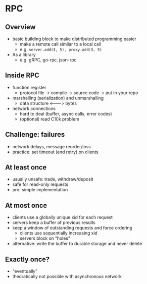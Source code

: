 # RPC

## Overview
* basic building block to make distributed programming easier 
  * make a remote call similar to a local call 
  * e.g. `server.add(3, 5), proxy.add(3, 5)`
* As a library
  * e.g. gRPC, go-rpc, json-rpc

## Inside RPC
* function register
  * protocol file -> compile -> source code -> put in your repo 
* marshalling (serialization) and unmarshalling 
  * data structure <---> bytes
* network connections
  * hard to deal (buffer, async calls, error codes) 
  * (optional) read C10k problem 

## Challenge: failures
* network delays, message reorder/loss
* practice: set timeout (and retry) on clients

## At least once
* usually unsafe: trade, withdraw/deposit  
* safe for read-only requests
* pro: simple implementation

## At most once
* clients use a globally unique xid for each request 
* servers keep a buffer of previous results
* keep a window of outstanding requests and force ordering
  * clients use sequentially increasing xid 
  * servers block on "holes" 
* alternative: write the buffer to durable storage and never delete

## Exactly once?
* "eventually"
* theoratically not possible with asynchronous network
